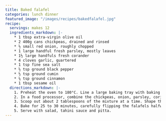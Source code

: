 ```yaml
---
title: Baked falafel
categories: lunch dinner
featured_image: "/images/recipes/bakedfalafel.jpg"
recipe:
  servings: makes 12
  ingredients_markdown: |-
    * 1 tbsp extra-virgin olive oil
    * 2 400g cans chickpeas, drained and rinsed
    * ½ small red onion, roughly chopped
    * 1 large handful fresh parsley, mostly leaves
    * 1½ large handfuls fresh corander
    * 4 cloves garlic, quartered
    * 1 tsp fine sea salt
    * ½ tsp ground black pepper
    * ½ tsp ground cumin
    * ¼ tsp ground cinnamon
    * 1 tbsp sesame oil
  directions_markdown: |-
    1. Preheat the oven to 180°C. Line a large baking tray with baking paper.
    2. In a food processor, combine the chickpeas, onion, parsley, coriander, garlic, salt, pepper, cumin, cinnamon, and olive oil. Process until smooth, about 1 minute.
    3. Scoop out about 2 tablespoons of the mixture at a time. Shape the falafel into small patties, about 5cm wide and 2.5cm thick. Place each falafel on the tray and brush with sesame oil.
    4. Bake for 25 to 30 minutes, carefully flipping the falafels halfway through baking, until deeply golden on both sides.
    5. Serve with salad, tahini sauce and pitta.
---
```

